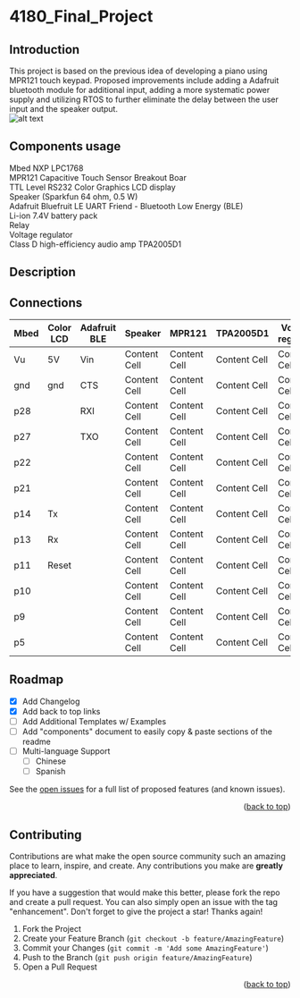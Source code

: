 # 4180_Final_Project

## Introduction

This project is based on the previous idea of developing a piano using MPR121 touch keypad. Proposed improvements include adding a Adafruit bluetooth module for additional input, adding a more systematic power supply and utilizing RTOS to further eliminate the delay between the user input and the speaker output.<br />
![alt text]((https://github.com/Leo34V/4180_Final_Project/blob/main/IMG_0257.JPG))

## Components usage

Mbed NXP LPC1768 <br />
MPR121 Capacitive Touch Sensor Breakout Boar <br />
TTL Level RS232 Color Graphics LCD display <br />
Speaker (Sparkfun 64 ohm, 0.5 W) <br />
Adafruit Bluefruit LE UART Friend - Bluetooth Low Energy (BLE) <br />
Li-ion 7.4V battery pack <br />
Relay <br />
Voltage regulator <br />
Class D high-efficiency audio amp TPA2005D1 <br />

## Description


## Connections

| Mbed  | Color LCD | Adafruit BLE | Speaker | MPR121 | TPA2005D1 | Voltage regulator | Relay |
| --- | --- | ---| --- | --- | ---| --- | --- |
| Vu | 5V  | Vin  | Content Cell  | Content Cell  | Content Cell  | Content Cell  | Content Cell  |
| gnd | gnd  | CTS  | Content Cell  | Content Cell  | Content Cell  | Content Cell  | Content Cell  |
| p28 |   | RXI  | Content Cell  | Content Cell  | Content Cell  | Content Cell  | Content Cell  |
| p27 |   | TXO  | Content Cell  | Content Cell  | Content Cell  | Content Cell  | Content Cell  |
| p22 |   |   | Content Cell  | Content Cell  | Content Cell  | Content Cell  | Content Cell  |
| p21 |   |   | Content Cell  | Content Cell  | Content Cell  | Content Cell  | Content Cell  |
| p14 | Tx  |   | Content Cell  | Content Cell  | Content Cell  | Content Cell  | Content Cell  |
| p13 | Rx  |   | Content Cell  | Content Cell  | Content Cell  | Content Cell  | Content Cell  |
| p11 | Reset  |   | Content Cell  | Content Cell  | Content Cell  | Content Cell  | Content Cell  |
| p10 |   |   | Content Cell  | Content Cell  | Content Cell  | Content Cell  | Content Cell  |
| p9 |   |   | Content Cell  | Content Cell  | Content Cell  | Content Cell  | Content Cell  |
| p5 |   |   | Content Cell  | Content Cell  | Content Cell  | Content Cell  | Content Cell  |


<!-- ROADMAP -->
## Roadmap

- [x] Add Changelog
- [x] Add back to top links
- [ ] Add Additional Templates w/ Examples
- [ ] Add "components" document to easily copy & paste sections of the readme
- [ ] Multi-language Support
    - [ ] Chinese
    - [ ] Spanish

See the [open issues](https://github.com/othneildrew/Best-README-Template/issues) for a full list of proposed features (and known issues).

<p align="right">(<a href="#readme-top">back to top</a>)</p>



<!-- CONTRIBUTING -->
## Contributing

Contributions are what make the open source community such an amazing place to learn, inspire, and create. Any contributions you make are **greatly appreciated**.

If you have a suggestion that would make this better, please fork the repo and create a pull request. You can also simply open an issue with the tag "enhancement".
Don't forget to give the project a star! Thanks again!

1. Fork the Project
2. Create your Feature Branch (`git checkout -b feature/AmazingFeature`)
3. Commit your Changes (`git commit -m 'Add some AmazingFeature'`)
4. Push to the Branch (`git push origin feature/AmazingFeature`)
5. Open a Pull Request

<p align="right">(<a href="#readme-top">back to top</a>)</p>

